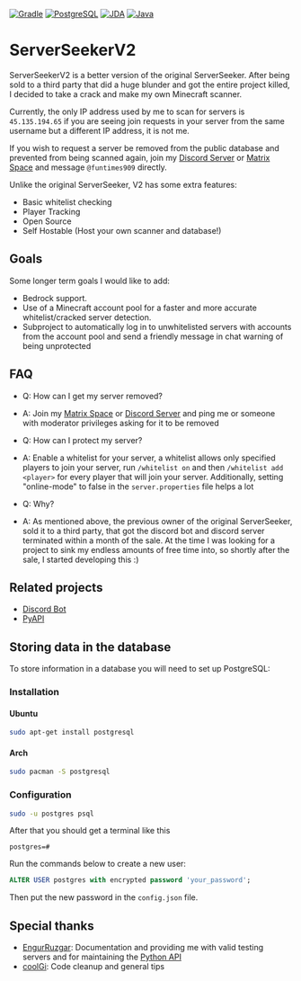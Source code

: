 [![Gradle](https://img.shields.io/badge/Gradle-02303A.svg?style=for-the-badge&logo=gradle&logoColor=white)](https://gradle.org/)
[![PostgreSQL](https://img.shields.io/badge/PostgreSQL-%234169E1?style=for-the-badge&logo=postgresql&logoColor=white)](https://www.postgresql.org/)
[![JDA](https://img.shields.io/badge/JDA-%235865F2?style=for-the-badge&logo=discord&logoColor=white)](https://jda.wiki/)
[![Java](https://img.shields.io/badge/java-21-%23ED8B00.svg?style=for-the-badge&logo=openjdk&logoColor=white)](https://adoptium.net/)

# ServerSeekerV2

ServerSeekerV2 is a better version of the original ServerSeeker. After being sold to a third party that did a huge blunder and got the entire project killed, I decided to take a crack and make my own Minecraft scanner.

Currently, the only IP address used by me to scan for servers is ``45.135.194.65`` if you are seeing join requests in your server from the same username but a different IP address, it is not me.

If you wish to request a server be removed from the public database and prevented from being scanned again, join my [Discord Server](https://discord.gg/wYTe2ZwD7g) or [Matrix Space](https://matrix.to/#/#projects:funtimes909.xyz) and message ``@funtimes909`` directly.

Unlike the original ServerSeeker, V2 has some extra features:
- Basic whitelist checking
- Player Tracking
- Open Source
- Self Hostable (Host your own scanner and database!)

## Goals
Some longer term goals I would like to add:
- Bedrock support.
- Use of a Minecraft account pool for a faster and more accurate whitelist/cracked server detection.
- Subproject to automatically log in to unwhitelisted servers with accounts from the account pool and send a friendly message in chat warning of being unprotected

## FAQ
- Q: How can I get my server removed?
- A: Join my [Matrix Space](https://matrix.to/#/#projects:funtimes909.xyz) or [Discord Server](https://discord.gg/wYTe2ZwD7g) and ping me or someone with moderator privileges asking for it to be removed


- Q: How can I protect my server?
- A: Enable a whitelist for your server, a whitelist allows only specified players to join your server, run ``/whitelist on`` and then ``/whitelist add <player>`` for every player that will join your server. Additionally, setting "online-mode" to false in the ``server.properties`` file helps a lot


- Q: Why?
- A: As mentioned above, the previous owner of the original ServerSeeker, sold it to a third party, that got the discord bot and discord server terminated within a month of the sale. At the time I was looking for a project to sink my endless amounts of free time into, so shortly after the sale, I started developing this :)

## Related projects
- [Discord Bot](https://git.funtimes909.xyz/Funtimes909/ServerSeekerV2-Discord-Bot)
- [PyAPI](https://git.funtimes909.xyz/Funtimes909/ServerSeekerV2-PyAPI)

## Storing data in the database
To store information in a database you will need to set up PostgreSQL:  

### Installation
#### Ubuntu
```sh
sudo apt-get install postgresql
```
#### Arch
```sh
sudo pacman -S postgresql
```


### Configuration
```sh
sudo -u postgres psql
```
After that you should get a terminal like this  
```
postgres=#
```  
Run the commands below to create a new user:  
```sql
ALTER USER postgres with encrypted password 'your_password';
```
Then put the new password in the `config.json` file.

## Special thanks
- [EngurRuzgar](https://github.com/EngurRuzgar): Documentation and providing me with valid testing servers and for maintaining the [Python API](https://github.com/Funtimes909/ServerSeekerV2-PyAPI)
- [coolGi](https://coolgi.dev/): Code cleanup and general tips
